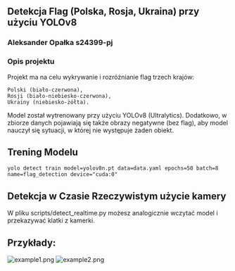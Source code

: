 ## Detekcja Flag (Polska, Rosja, Ukraina) przy użyciu YOLOv8

### Aleksander Opałka s24399-pj

### Opis projektu

Projekt ma na celu wykrywanie i rozróżnianie flag trzech krajów:

    Polski (biało-czerwona),
    Rosji (biało-niebiesko-czerwona),
    Ukrainy (niebiesko-żółta).

Model został wytrenowany przy użyciu YOLOv8 (Ultralytics). Dodatkowo, w zbiorze danych pojawiają się także obrazy negatywne (bez flag), aby model nauczył się sytuacji, w której nie występuje żaden obiekt.

## Trening Modelu

```yolo detect train model=yolov8n.pt data=data.yaml epochs=50 batch=8 name=flag_detection device="cuda:0"```

## Detekcja w Czasie Rzeczywistym użycie kamery

W pliku scripts/detect_realtime.py możesz analogicznie wczytać model i przekazywać klatki z kamerki.

## Przykłady:

![example1.png](example1.png)
![example2.png](example2.png)
